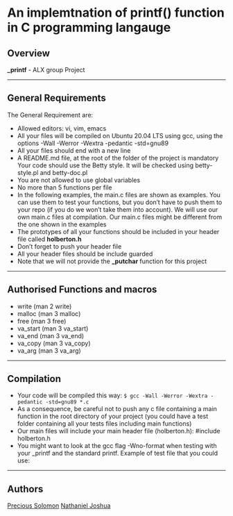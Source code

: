 # An implemtnation of printf() function in C programming langauge

## Overview

**_printf** - ALX group Project

*****************************************************************

## General Requirements

The General Requirement are:

 - Allowed editors: vi, vim, emacs
 - All your files will be compiled on Ubuntu 20.04 LTS using gcc, using the options -Wall -Werror -Wextra -pedantic -std=gnu89
 - All your files should end with a new line
 - A README.md file, at the root of the folder of the project is mandatory
Your code should use the Betty style. It will be checked using betty-style.pl and betty-doc.pl
 - You are not allowed to use global variables
 - No more than 5 functions per file
 - In the following examples, the main.c files are shown as examples. You can use them to test your functions, but you don’t have to push them to your repo (if you do we won’t take them into account). We will use our own main.c files at compilation. Our main.c files might be different from the one shown in the examples
 - The prototypes of all your functions should be included in your header file called **holberton.h**
 - Don’t forget to push your header file
 - All your header files should be include guarded
 - Note that we will not provide the **_putchar** function for this project

*************************************************************
## Authorised Functions and macros
 - write (man 2 write)
 - malloc (man 3 malloc)
 - free (man 3 free)
 - va_start (man 3 va_start)
 - va_end (man 3 va_end)
 - va_copy (man 3 va_copy)
 - va_arg (man 3 va_arg)

**************************************************************
## Compilation
 - Your code will be compiled this way:
```$ gcc -Wall -Werror -Wextra -pedantic -std=gnu89 *.c```
 - As a consequence, be careful not to push any c file containing a main function in the root directory of your project (you could have a test folder containing all your tests files including main functions)
 - Our main files will include your main header file (holberton.h): #include holberton.h
 - You might want to look at the gcc flag -Wno-format when testing with your _printf and the standard printf. Example of test file that you could use:

*******************************************************************
## Authors
[Precious Solomon](https://github.com/Precious-B)
[Nathaniel Joshua](https://github.com/Nathans1993)


